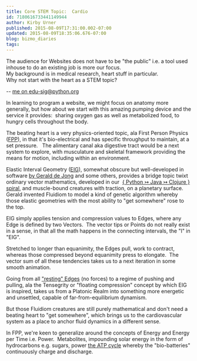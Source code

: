 ```yaml
---
title: Core STEM Topic:  Cardio
id: 7180616733441149944
author: Kirby Urner
published: 2015-08-09T17:31:00.002-07:00
updated: 2015-08-09T18:35:06.676-07:00
blog: bizmo_diaries
tags: 
---
```


The audience for Websites does not have to be "the public" 
i.e. a tool used inhouse to do an existing job is more our focus.  
My background is in medical research, heart stuff in particular.  
Why not start with the heart as a STEM topic?   

--  [me on edu-sig@python.org](https://mail.python.org/pipermail/edu-sig/2015-August/011292.html)

In learning to program a website, we might focus on anatomy more generally, but how about we start with this amazing pumping device and the service it provides:  sharing oxygen gas as well as metabolized food, to hungry cells throughout the body.

The beating heart is a very physics-oriented topic, ala First Person Physics ([FPP](http://mybizmo.blogspot.com/2006/04/more-first-person-physics.html)), in that it's bio-electrical and has specific throughput to maintain, at a set pressure.   The alimentary canal aka digestive tract would be a next system to explore, with musculature and skeletal framework providing the means for motion, including within an environment.

Elastic Interval Geometry ([EIG](http://worldgame.blogspot.com/2004/11/canadian-tech-springdance.html)), somewhat obscure but well-developed in software [by Gerald de Jong](https://www.youtube.com/user/geralddejong) and some others, provides a bridge topic twixt ordinary vector mathematics, developed in our  [{ Python ↣ Java ↣ Clojure } spiral](http://controlroom.blogspot.com/2015/08/asynchronous-learning-engine-ale.html), and muscle-bound creatures with traction, on a planetary surface.  Gerald invented Fluidiom to model a kind of genetic algorithm whereby those elastic geometries with the most ability to "get somewhere" rose to the top.

EIG simply applies tension and compression values to Edges, where any Edge is defined by two Vectors.  The vector tips or Points do not really exist in a sense, in that all the math happens in the connecting intervals, the "I" in "EIG".

Stretched to longer than equanimity, the Edges pull, work to contract, whereas those compressed beyond equanimity press to elongate.  The vector sum of all these tendencies takes us to a next iteration in some smooth animation.

Going from all ["resting" Edges](http://mybizmo.blogspot.com/2015/08/stem-carbon-as-theme.html) (no forces) to a regime of pushing and pulling, ala the Tensegrity or "floating compression" concept by which EIG is inspired, takes us from a Platonic Realm into something more energetic and unsettled, capable of far-from-equilibrium dynamism.

But those Fluidiom creatures are still purely mathematical and don't need a beating heart to "get somewhere", which brings us to the cardiovascular system as a place to anchor fluid dynamics in a different sense.

In FPP, we're keen to generalize around the concepts of Energy and Energy per Time i.e. Power.  Metabolites, impounding solar energy in the form of hydrocarbons e.g. sugars, power [the ATP cycle](http://mybizmo.blogspot.com/2015/07/what-is-work.html) whereby the "bio-batteries" continuously charge and discharge.